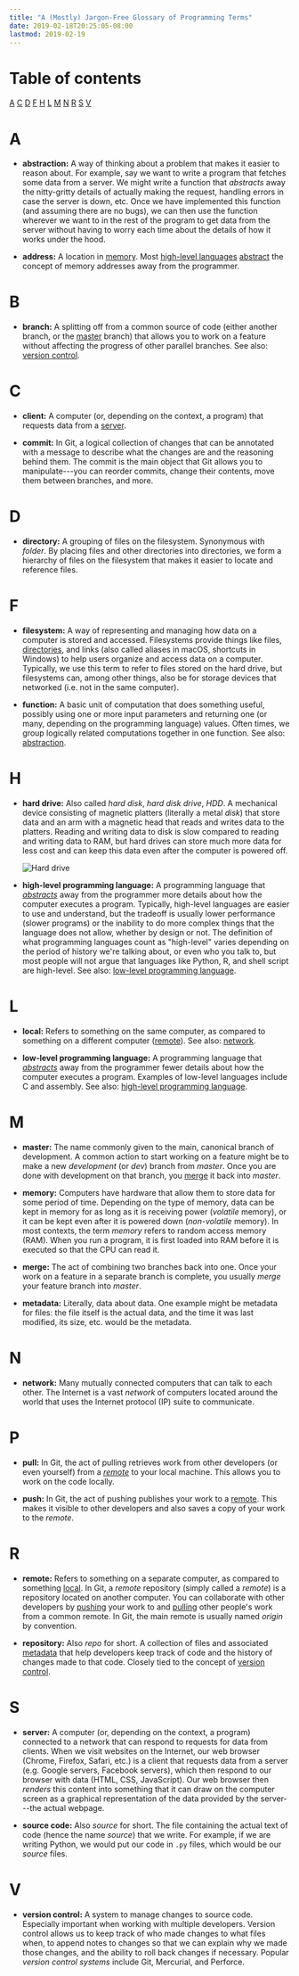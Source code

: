 ```yaml
---
title: "A (Mostly) Jargon-Free Glossary of Programming Terms"
date: 2019-02-18T20:25:05-08:00
lastmod: 2019-02-19
---
```


# Table of contents
[A](#A) [C](#C) [D](#D) [F](#F) [H](#H) [L](#L) [M](#M) [N](#N) [R](#R) [S](#S) [V](#V)

# <a name="A"></a> A
- <a name="abstraction"></a> **abstraction:** A way of thinking about a problem that makes it easier
  to reason about. For example, say we want to write a program that fetches some data from a
  server. We might write a function that *abstracts* away the nitty-gritty details of actually
  making the request, handling errors in case the server is down, etc. Once we have implemented
  this function (and assuming there are no bugs), we can then use the function wherever we want
  to in the rest of the program to get data from the server without having to worry each time about
  the details of how it works under the hood.

- **address:** A location in [memory](#memory). Most [high-level
  languages](#high-level-programming-language) [abstract](#abstraction) the concept of memory
  addresses away from the programmer.

# <a name="B"></a> B
- **branch:** A splitting off from a common source of code (either another branch, or the
  [master](#master) branch) that allows you to work on a feature without affecting the progress of
  other parallel branches. See also: [version control](#version-control).

# <a name="C"></a> C
- <a name="client"></a> **client:** A computer (or, depending on the context, a program) that
  requests data from a [server](#server).

- <a name="commit"></a> **commit:** In Git, a logical collection of changes that can be annotated with a
  message to describe what the changes are and the reasoning behind them. The commit is the main
  object that Git allows you to manipulate---you can reorder commits, change their contents, move
  them between branches, and more.

# <a name="D"></a> D
- <a name="directory"></a> **directory:** A grouping of files on the filesystem. Synonymous with
  *folder*. By placing files and other directories into directories, we form a hierarchy of files on
  the filesystem that makes it easier to locate and reference files.

# <a name="F"></a> F
- <a name="filesystem"></a> **filesystem:** A way of representing and managing how data on a computer
  is stored and accessed. Filesystems provide things like files, [directories](#directory), and
  links (also called aliases in macOS, shortcuts in Windows) to help users organize and access
  data on a computer. Typically, we use this term to refer to files stored on the hard drive, but
  filesystems can, among other things, also be for storage devices that networked (i.e. not in
  the same computer).

- <a name="function"></a> **function:** A basic unit of computation that does something useful,
  possibly using one or more input parameters and returning one (or many, depending on the
  programming language) values. Often times, we group logically related computations together in
  one function. See also: [abstraction](#abstraction).

# <a name="H"></a> H
- <a name="hard-drive"></a> **hard drive:** Also called *hard disk*, *hard disk drive*, *HDD*. A
  mechanical device consisting of magnetic platters (literally a metal *disk*) that store data
  and an arm with a magnetic head that reads and writes data to the platters. Reading and writing
  data to disk is slow compared to reading and writing data to RAM, but hard drives can store much
  more data for less cost and can keep this data even after the computer is powered off.

  ![Hard drive](/glossary/hard-drive.jpg)

- <a name="high-level-programming-language"></a> **high-level programming language:** A programming
  language that [*abstracts*](#abstraction) away from the programmer more details about how the
  computer executes a program. Typically, high-level languages are easier to use and understand,
  but the tradeoff is usually lower performance (slower programs) or the inability to do more
  complex things that the language does not allow, whether by design or not. The definition of
  what programming languages count as "high-level" varies depending on the period of history
  we're talking about, or even who you talk to, but most people will not argue that languages
  like Python, R, and shell script are high-level. See also: [low-level programming
  language](#low-level-programming-language).

# <a name="L"></a> L
- <a name="local"></a> **local:** Refers to something on the same computer, as compared to something on
  a different computer ([remote](#remote)). See also: [network](#network).

- <a name="low-level-programming-language"></a> **low-level programming language:** A programming
  language that [*abstracts*](#abstraction) away from the programmer fewer details about how the
  computer executes a program. Examples of low-level languages include C and assembly. See also:
  [high-level programming language](#high-level-programming-language).

# <a name="M"></a> M
- <a name="master"></a> **master:** The name commonly given to the main, canonical branch of
  development. A common action to start working on a feature might be to make a new *development*
  (or *dev*) branch from *master*. Once you are done with development on that branch, you
  [merge](#merge) it back into *master*.

- <a name="memory"></a> **memory:** Computers have hardware that allow them to store data for some
  period of time. Depending on the type of memory, data can be kept in memory for as long as it
  is receiving power (*volatile* memory), or it can be kept even after it is powered down
  (*non-volatile* memory). In most contexts, the term *memory* refers to random access memory
  (RAM). When you run a program, it is first loaded into RAM before it is executed so that the
  CPU can read it.

- <a name="merge"></a> **merge:** The act of combining two branches back into one. Once your work on a
  feature in a separate branch is complete, you usually *merge* your feature branch into *master*.

- <a name="metadata"></a> **metadata:** Literally, data about data. One example might be metadata for
  files: the file itself is the actual data, and the time it was last modified, its size, etc. would
  be the metadata.

# <a name="N"></a> N
- <a name="network"></a> **network:** Many mutually connected computers that can talk to each other. The
  Internet is a vast *network* of computers located around the world that uses the Internet
  protocol (IP) suite to communicate.

# <a name="P"></a> P
- <a name="pull"></a> **pull:** In Git, the act of pulling retrieves work from other developers (or
  even yourself) from a [*remote*](#remote) to your local machine. This allows you to work on the
  code locally.

- <a name="push"></a> **push:** In Git, the act of pushing publishes your work to a [remote](#remote).
  This makes it visible to other developers and also saves a copy of your work to the *remote*.

# <a name="R"></a> R
- <a name="remote"></a> **remote:** Refers to something on a separate computer, as compared to something
  [local](#local). In Git, a *remote* repository (simply called a *remote*) is a repository
  located on another computer. You can collaborate with other developers by [pushing](#push) your
  work to and [pulling](#pull) other people's work from a common remote. In Git, the main remote
  is usually named *origin* by convention.

- <a name="repository"></a> **repository:** Also *repo* for short. A collection of files and
  associated [metadata](#metadata) that help developers keep track of code and the history of
  changes made to that code. Closely tied to the concept of [version control](#version-control).

# <a name="S"></a> S
- <a name="server"></a> **server:** A computer (or, depending on the context, a program) connected to
  a network that can respond to requests for data from clients. When we visit websites on the
  Internet, our web browser (Chrome, Firefox, Safari, etc.) is a client that requests data from a
  server (e.g. Google servers, Facebook servers), which then respond to our browser with data
  (HTML, CSS, JavaScript). Our web browser then *renders* this content into something that it can
  draw on the computer screen as a graphical representation of the data provided by the
  server---the actual webpage.

- <a name="source-code"></a> **source code:** Also *source* for short. The file containing the actual
  text of code (hence the name *source*) that we write. For example, if we are writing Python, we
  would put our code in `.py` files, which would be our *source* files.

# <a name="V"></a> V
- <a name="version-control"></a> **version control:** A system to manage changes to source code.
  Especially important when working with multiple developers. Version control allows us to keep
  track of who made changes to what files when, to append notes to changes so that we can explain
  why we made those changes, and the ability to roll back changes if necessary. Popular *version
  control systems* include Git, Mercurial, and Perforce.
